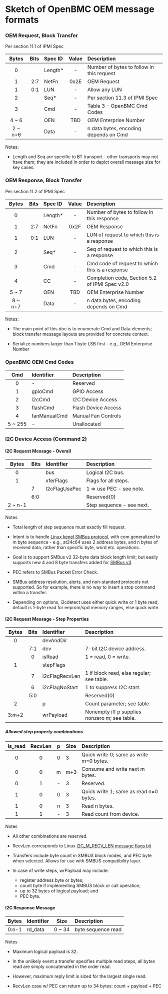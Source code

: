 # Sketch of OpenBMC OEM message formats

### OEM Request, Block Transfer

Per section 11.1 of IPMI Spec

| Bytes   | Bits | Spec ID | Value | Description
| :---:   | ---: | :------ | :---: | :----------
| 0       |      | Length* |   -   | Number of bytes to follow in this request
| 1       |  2:7 | NetFn   | 0x2E  | OEM Request
| 1       |  0:1 | LUN     |   -   | Allow any LUN
| 2       |      | Seq*    |   -   | Per section 11.3 of IPMI Spec
| 3       |      | Cmd     |   -   | Table 3 - OpenBMC Cmd Codes
| 4 ~ 6   |      | OEN     | TBD   | OEM Enterprise Number
| 2 ~ n+6 |      | Data    |   -   | n data bytes, encoding depends on Cmd

Notes:

* Length and Seq are specific to BT transport - other transports may not have them; they are included in order to depict overall message size for key cases.

### OEM Response, Block Transfer

Per section 11.2 of IPMI Spec

| Bytes   | Bits | Spec ID | Value | Description
| :---:   | ---: | :------ | :---: | :----------
| 0       |      | Length* |   -   | Number of bytes to follow in this response
| 1       | 2:7  | NetFn   | 0x2F  | OEM Response
| 1       | 0:1  | LUN     |   -   | LUN of request to which this is a response
| 2       |      | Seq*    |   -   | Seq of request to which this is a response
| 3       |      | Cmd     |   -   | Cmd code of request to which this is a response
| 4       |      | CC      |   -   | Completion code, Section 5.2 of IPMI Spec v2.0
| 5 ~ 7   |      | OEN     | TBD   | OEM Enterprise Number
| 8 ~ n+7 |      | Data    |   -   | n data bytes, encoding depends on Cmd


Notes:

* The main point of this doc is to enumerate Cmd and Data elements; block transfer message layouts are provided for concrete context.

* Serialize numbers larger than 1 byte LSB first - e.g., OEM Enterprise Number

### OpenBMC OEM Cmd Codes

| Cmd     | Identifier    | Description
| :---:   | :---          | :---
| 0       | -             | Reserved
| 1       | gpioCmd       | GPIO Access
| 2       | i2cCmd        | I2C Device Access
| 3       | flashCmd      | Flash Device Access
| 4       | fanManualCmd  | Manual Fan Controls
| 5 ~ 255 |       -       | Unallocated

### I2C Device Access (Command 2)

#### I2C Request Message - Overall

| Bytes   | Bits | Identifier    | Description
| :---:   | :--- | :---          | :---
| 0       |      | bus           | Logical I2C bus.
| 1       |      | xferFlags     | Flags for all steps.
|         | 7    | I2cFlagUsePec | 1 => use PEC - see note.
|         | 6:0  |               | Reserved(0)
| 2 ~ n-1 |      |               | Step sequence - see next.

Notes

* Total length of step sequence must exactly fill request.

* Intent is to handle [Linux kenel SMBus protocol](https://www.kernel.org/doc/Documentation/i2c/smbus-protocol),
with com generalized to m byte sequence - e.g., at24c64 uses 2 address bytes,
and n bytes of received data, rather than specific byte, word etc. operations.

* Goal is to support SMBus v2 32-byte data block length limit;
but easily supports new 4 and 8 byte transfers added for
[SMBus v3](http://smbus.org/specs/SMBus_3_0_20141220.pdf).

* PEC refers to SMBus Packet Error Check.

* SMBus address resolution, alerts, and non-standard protocols not supported.
So for example, there is no way to insert a stop command within a transfer.

* Depending on options, i2cdetect uses either quick write or 1 byte read;
default is 1-byte read for eeprom/spd memory ranges, else quick write.

#### I2C Request Message - Step Properties

| Bytes | Bits  | Identifier     | Description
| :---: | :---: | :---           | :---
| 0     |       | devAndDir
|       |  7:1  | dev            | 7-bit I2C device address.
|       |  0    | isRead         | 1 = read, 0 = write.
| 1     |       | stepFlags
|       |  7    | i2cFlagRecvLen | 1 if block read, else regular; see table.
|       |  6    | i2cFlagNoStart | 1 to suppress I2C start.
|       |  5:0  |                | Reserved(0)
| 2     |       | p              | Count parameter; see table
| 3:m+2 |       | wrPayload      | Nonempty iff p supplies nonzero m; see table.

##### Allowed step property combinations

| is_read | RecvLen | p     | Size | Description
| :---:   | :---:   | :---: | :--- | :---
| 0       | 0       | 0     | 3    | Quick write 0; same as write m=0 bytes.
| 0       | 0       | m     | m+3  | Consume and write next m bytes.
| 0       | 1       | -     | 3    | Reserved.
| 1       | 0       | 0     | 3    | Quick write 1; same as read n=0 bytes.
| 1       | 0       | n     | 3    | Read n bytes.
| 1       | 1       | -     | 3    | Read count from device.

Notes

* All other combinations are reserved.

* RecvLen corresponds to Linux
[I2C_M_RECV_LEN message flags bit](http://elixir.free-electrons.com/linux/v4.10.17/source/include/uapi/linux/i2c.h#L78)

* Transfers include byte count in SMBUS block modes, and
  PEC byte when selected. Allows for use with SMBUS compatibility layer.

* In case of write steps, wrPayload may include:
    * register address byte or bytes;
    * count byte if implementing SMBUS block or call operation;
    * up to 32 bytes of logical payload; and
    * PEC byte.

#### I2C Response Message

| Bytes | Identifier | Size   | Description
| :---: | :---       | :---:  | :---
| 0:n-1 | rd_data    | 0 ~ 34 | byte sequence read

Notes

* Maximum logical payload is 32.

* In the unlikely event a transfer specifies multiple read steps,
  all bytes read are simply concatenated in the order read.

* However, maximum reply limit is sized for the largest single read.

* RecvLen case w/ PEC can return up to 34 bytes:
    count + payload + PEC
